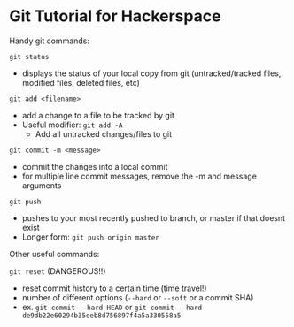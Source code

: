 Git Tutorial for Hackerspace
============================

Handy git commands:

`git status`

- displays the status of your local copy from git (untracked/tracked files, modified files, deleted files, etc)

`git add <filename>`

- add a change to a file to be tracked by git
- Useful modifier:
    `git add -A`
    - Add all untracked changes/files to git

`git commit -m <message>`

- commit the changes into a local commit
- for multiple line commit messages, remove the -m and message arguments

`git push`

- pushes to your most recently pushed to branch, or master if that doesnt exist
- Longer form:
    `git push origin master`


Other useful commands:

`git reset` (DANGEROUS!!)

- reset commit history to a certain time (time travel!)
- number of different options (`--hard` or `--soft` or a commit SHA)
- ex. `git commit --hard HEAD`
    or
    `git commit --hard de9db22e60294b35eeb8d756897f4a5a330558a5`